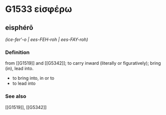 # G1533 εἰσφέρω

## eisphérō

_(ice-fer'-o | ees-FEH-roh | ees-FAY-roh)_

### Definition

from [[G1519]] and [[G5342]]; to carry inward (literally or figuratively); bring (in), lead into.

- to bring into, in or to
- to lead into

### See also

[[G1519]], [[G5342]]


